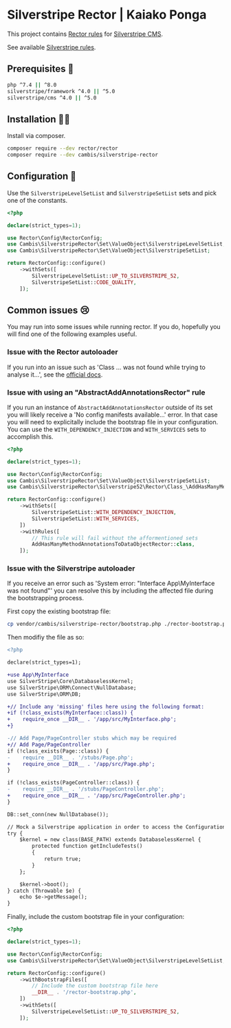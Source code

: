 # Silverstripe Rector | Kaiako Ponga

This project contains [Rector rules](https://github.com/rectorphp/rector) for [Silverstripe CMS](https://github.com/silverstripe).

See available [Silverstripe rules](docs/rector_rules_overview.md).

## Prerequisites 🦺

```sh
php ^7.4 || ^8.0
silverstripe/framework ^4.0 || ^5.0
silverstripe/cms ^4.0 || ^5.0
```

## Installation 👷‍♀️

Install via composer.

```sh
composer require --dev rector/rector
composer require --dev cambis/silverstripe-rector
```

## Configuration 🚧

Use the `SilverstripeLevelSetList` and `SilverstripeSetList` sets and pick one of the constants.

```php
<?php

declare(strict_types=1);

use Rector\Config\RectorConfig;
use Cambis\SilverstripeRector\Set\ValueObject\SilverstripeLevelSetList;
use Cambis\SilverstripeRector\Set\ValueObject\SilverstripeSetList;

return RectorConfig::configure()
    ->withSets([
        SilverstripeLevelSetList::UP_TO_SILVERSTRIPE_52,
        SilverstripeSetList::CODE_QUALITY,
    ]);
```

## Common issues 😢

You may run into some issues while running rector. If you do, hopefully you will find one of the following examples useful.

### Issue with the Rector autoloader

If you run into an issue such as 'Class ... was not found while trying to analyse it...', see the [official docs](https://getrector.com/documentation/static-reflection-and-autoload).

### Issue with using an "AbstractAddAnnotationsRector" rule

If you run an instance of `AbstractAddAnnotationsRector` outside of its set you will likely receive a 'No config manifests available...' error. In that case you will need to explicitally include the bootstrap file in your configuration. You can use the `WITH_DEPENDENCY_INJECTION` and `WITH_SERVICES` sets to accomplish this.

```php
<?php

declare(strict_types=1);

use Rector\Config\RectorConfig;
use Cambis\SilverstripeRector\Set\ValueObject\SilverstripeSetList;
use Cambis\SilverstripeRector\Silverstripe52\Rector\Class_\AddHasManyMethodAnnotationsToDataObjectRector;

return RectorConfig::configure()
    ->withSets([
        SilverstripeSetList::WITH_DEPENDENCY_INJECTION,
        SilverstripeSetList::WITH_SERVICES,
    ])
    ->withRules([
        // This rule will fail without the afformentioned sets
        AddHasManyMethodAnnotationsToDataObjectRector::class,
    ]);
```

### Issue with the Silverstripe autoloader

If you receive an error such as 'System error: "Interface App\MyInterface was not found"' you can resolve this by including the affected file during the bootstrapping process.

First copy the existing bootstrap file:

```sh
cp vendor/cambis/silverstripe-rector/bootstrap.php ./rector-bootstrap.php
```

Then modifiy the file as so:

```diff
<?php

declare(strict_types=1);

+use App\MyInterface
use SilverStripe\Core\DatabaselessKernel;
use SilverStripe\ORM\Connect\NullDatabase;
use SilverStripe\ORM\DB;

+// Include any 'missing' files here using the following format:
+if (!class_exists(MyInterface::class)) {
+    require_once __DIR__ . '/app/src/MyInterface.php';
+}

-// Add Page/PageController stubs which may be required
+// Add Page/PageController
if (!class_exists(Page::class)) {
-    require __DIR__ . '/stubs/Page.php';
+    require_once __DIR__ . '/app/src/Page.php';
}

if (!class_exists(PageController::class)) {
-    require __DIR__ . '/stubs/PageController.php';
+    require_once __DIR__ . '/app/src/PageController.php';
}

DB::set_conn(new NullDatabase());

// Mock a Silverstripe application in order to access the Configuration API
try {
    $kernel = new class(BASE_PATH) extends DatabaselessKernel {
        protected function getIncludeTests()
        {
            return true;
        }
    };

    $kernel->boot();
} catch (Throwable $e) {
    echo $e->getMessage();
}
```

Finally, include the custom bootstrap file in your configuration:

```php
<?php

declare(strict_types=1);

use Rector\Config\RectorConfig;
use Cambis\SilverstripeRector\Set\ValueObject\SilverstripeLevelSetList;

return RectorConfig::configure()
    ->withBootstrapFiles([
        // Include the custom bootstrap file here
        __DIR__ . '/rector-bootstrap.php',
    ])
    ->withSets([
        SilverstripeLevelSetList::UP_TO_SILVERSTRIPE_52,
    ]);
```
